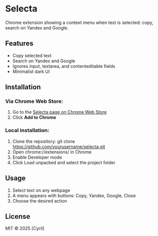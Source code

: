 # Selecta
Chrome extension showing a context menu when text is selected: copy, search on Yandex and Google.

## Features
- Copy selected text
- Search on Yandex and Google
- Ignores input, textarea, and contenteditable fields
- Minimalist dark UI

## Installation
### Via Chrome Web Store:
1. Go to the [Selecta page on Chrome Web Store](#)
2. Click **Add to Chrome**

### Local installation:
1. Clone the repository:
git clone https://github.com/yourusername/selecta.git
2. Open chrome://extensions/ in Chrome
3. Enable Developer mode
4. Click Load unpacked and select the project folder

## Usage
1. Select text on any webpage
2. A menu appears with buttons: Copy, Yandex, Google, Close
3. Choose the desired action

## License
MIT © 2025 [Cyril]
